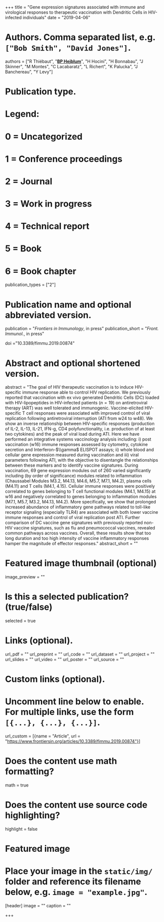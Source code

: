 +++
title = "Gene expression signatures associated with immune and virological responses to therapeutic vaccination with Dendritic Cells in HIV-infected individuals"
date = "2019-04-06"



# Authors. Comma separated list, e.g. `["Bob Smith", "David Jones"]`.
authors = ["R Thiébaut", "<u>**BP Hejblum**</u>", "H Hocini", "H Bonnabau", "J Skinner", "M Montes", "C Lacabaratz", "L Richert", "K Palucka", "J Banchereau", "Y Levy"]
# Publication type.
# Legend:
# 0 = Uncategorized
# 1 = Conference proceedings
# 2 = Journal
# 3 = Work in progress
# 4 = Technical report
# 5 = Book
# 6 = Book chapter
publication_types = ["2"]

# Publication name and optional abbreviated version.
publication = "*Frontiers in Immunology*, in press"
publication_short = "*Front. Immunol.*, in press"

doi ="10.3389/fimmu.2019.00874"

# Abstract and optional shortened version.
abstract = "The goal of HIV therapeutic vaccination is to induce HIV-specific immune response able to control HIV replication. We previously reported that vaccination with ex vivo generated Dendritic Cells (DC) loaded with HIV-lipopeptides in HIV-infected patients ($n=19$) on antiretroviral therapy (ART) was well tolerated and immunogenic. Vaccine-elicited HIV-specific T cell responses were associated with improved control of viral replication following antiretroviral interruption (ATI from w24 to w48). We show an inverse relationship between HIV-specific responses (production of IL-2, IL-13, IL-21, IFN-g, CD4 polyfunctionality, i.e. production of at least two cytokines) and the peak of viral load during ATI. Here we have performed an integrative systems vaccinology analysis including: i) post vaccination (w16) immune responses assessed by cytometry, cytokine secretion and Interferon-$\\gamma$ ELISPOT assays; ii) whole blood and cellular gene expression measured during vaccination and iii) viral parameters following ATI, with the objective to disentangle the relationships between these markers and to identify vaccine signatures. During vaccination, 69 gene expression modules out of 260 varied significantly including (by order of significance) modules related to inflammation (Chaussabel Modules M3.2, M4.13, M4.6, M5.7, M7.1, M4.2), plasma cells (M4.11) and T cells (M4.1, 4.15). Cellular immune responses were positively correlated to genes belonging to T cell functional modules (M4.1, M4.15) at w16 and negatively correlated to genes belonging to inflammation modules (M7.1, M5.7, M3.2, M4.13, M4.2). More specifically, we show that prolonged increased abundance of inflammatory gene pathways related to toll-like receptor signaling (especially TLR4) are associated with both lower vaccine immune responses and control of viral replication post ATI. Further comparison of DC vaccine gene signatures with previously reported non-HIV vaccine signatures, such as flu and pneumococcal vaccines, revealed common pathways across vaccines. Overall, these results show that too long duration and too high intensity of vaccine inflammatory responses hamper the magnitude of effector responses."
abstract_short = ""

# Featured image thumbnail (optional)
image_preview = ""

# Is this a selected publication? (true/false)
selected = true

# Links (optional).
url_pdf = ""
url_preprint = ""
url_code = ""
url_dataset = ""
url_project = ""
url_slides = ""
url_video = ""
url_poster = ""
url_source = ""

# Custom links (optional).
# Uncomment line below to enable. For multiple links, use the form `[{...}, {...}, {...}]`.
url_custom = [{name = "Article", url = "https://www.frontiersin.org/articles/10.3389/fimmu.2019.00874"}]


# Does the content use math formatting?
math = true

# Does the content use source code highlighting?
highlight = false

# Featured image
# Place your image in the `static/img/` folder and reference its filename below, e.g. `image = "example.jpg"`.
[header]
image = ""
caption = ""

+++

